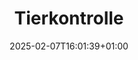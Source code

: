 ---
title: Tierkontrolle
linkTitle: Tierkontrolle
date: 2025-02-07T16:01:39+01:00
draft: false
no_list: true
type: docs
weight: 20
---